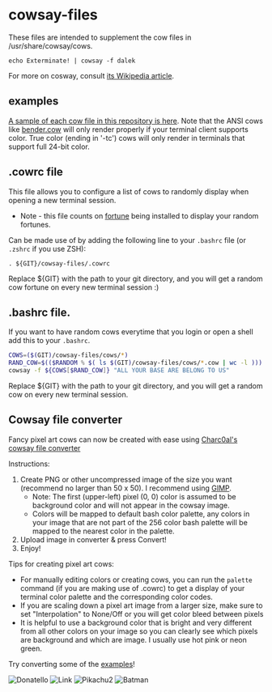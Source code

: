 cowsay-files
============

These files are intended to supplement the cow files in /usr/share/cowsay/cows.

    echo Exterminate! | cowsay -f dalek
    
For more on cosway, consult [its Wikipedia article](https://en.wikipedia.org/wiki/Cowsay).

## examples

[A sample of each cow file in this repository is here](examples.md). Note that the ANSI cows like [bender.cow](https://github.com/paulkaefer/cowsay-files/blob/master/cows/bender.cow) will only render properly if your terminal client supports color. True color (ending in '-tc') cows will only render in terminals that support full 24-bit color.

## .cowrc file
This file allows you to configure a list of cows to randomly display when opening a new terminal session.
- Note - this file counts on [fortune](https://formulae.brew.sh/formula/fortune) being installed to display your random fortunes.

Can be made use of by adding the following line to your `.bashrc` file (or `.zshrc` if you use ZSH):

```
. ${GIT}/cowsay-files/.cowrc
```

Replace ${GIT} with the path to your git directory, and you will get a random cow fortune on every new terminal session :)

## .bashrc file. 
If you want to have random cows everytime that you login or open a shell add this to your `.bashrc`.

```bash
COWS=($(GIT)/cowsay-files/cows/*)
RAND_COW=$(($RANDOM % $( ls $(GIT)/cowsay-files/cows/*.cow | wc -l )))
cowsay -f ${COWS[$RAND_COW]} "ALL YOUR BASE ARE BELONG TO US"
```
Replace ${GIT} with the path to your git directory, and you will get a random cow on every new terminal session. 


## Cowsay file converter
Fancy pixel art cows can now be created with ease using [Charc0al's cowsay file converter](https://charc0al.github.io/cowsay-files/converter)

Instructions:
1. Create PNG or other uncompressed image of the size you want (recommend no larger than 50 x 50). I recommend using [GIMP](https://www.gimp.org/).
   - Note: The first (upper-left) pixel (0, 0) color is assumed to be background color and will not appear in the cowsay image.
   - Colors will be mapped to default bash color palette, any colors in your image that are not part of the 256 color bash palette
     will be mapped to the nearest color in the palette.
2. Upload image in converter & press Convert!
3. Enjoy!

Tips for creating pixel art cows:  
- For manually editing colors or creating cows, you can run the `palette` command (if you are making use of .cowrc) to get
a display of your terminal color palette and the corresponding color codes.
- If you are scaling down a pixel art image from a larger size, make sure to set "Interpolation" to None/Off or you will get
color bleed between pixels
- It is helpful to use a background color that is bright and very different from all other colors on your image
so you can clearly see which pixels are background and which are image. I usually use hot pink or neon green.

Try converting some of the [examples](https://charc0al.github.io/cowsay-files/converter/examples)!

![Donatello](https://charc0al.github.io/cowsay-files/converter/src_images/donatello.png)
![Link](https://charc0al.github.io/cowsay-files/converter/src_images/link.png)
![Pikachu2](https://charc0al.github.io/cowsay-files/converter/src_images/pikachu2.png)
![Batman](https://charc0al.github.io/cowsay-files/converter/src_images/batman.png)
